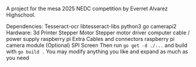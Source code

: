 A project for the mesa 2025 NEDC competition by Everret Alvarez Highschool. 

Dependencies:
    Tesseract-ocr
    libtesseract-libs
    python3
    go
    camerapi2
Hardware:
    3d Printer
    Stepper Motor
    Stepper motor driver
    computer cable / power supply
    raspberry pi
    Extra Cables and connectors
    raspberry pi camera module
    (Optional)
    SPI Screen
Then run 
    ```go get -d ./...```
and build with
    ```go build .```
You may modify anything you like and expand as much as you need
